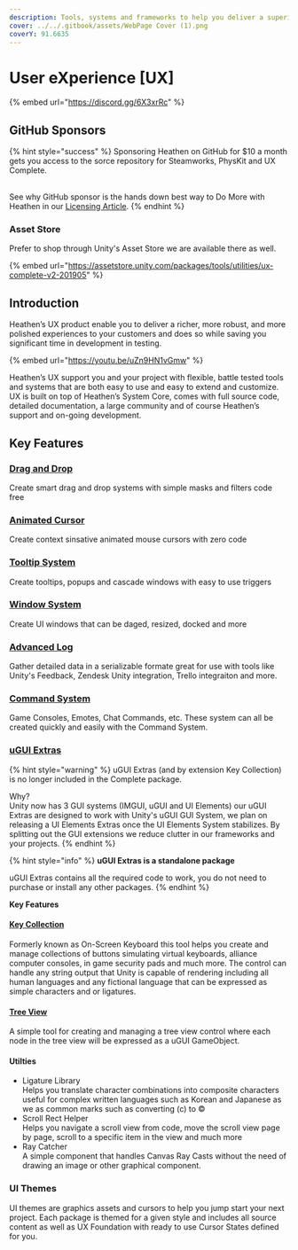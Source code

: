```yaml
---
description: Tools, systems and frameworks to help you deliver a superior User eXperience!
cover: ../../.gitbook/assets/WebPage Cover (1).png
coverY: 91.6635
---
```


# User eXperience \[UX]

{% embed url="https://discord.gg/6X3xrRc" %}

## GitHub Sponsors

{% hint style="success" %}
Sponsoring Heathen on GitHub for $10 a month gets you access to the sorce repository for Steamworks, PhysKit and UX Complete.

\
See why GitHub sponsor is the hands down best way to Do More with Heathen in our [Licensing Article](../licensing/).
{% endhint %}

### Asset Store

Prefer to shop through Unity's Asset Store we are available there as well.

{% embed url="https://assetstore.unity.com/packages/tools/utilities/ux-complete-v2-201905" %}

## Introduction

Heathen’s UX product enable you to deliver a richer, more robust, and more polished experiences to your customers and does so while saving you significant time in development in testing.&#x20;

{% embed url="https://youtu.be/uZn9HN1vGmw" %}

Heathen’s UX support you and your project with flexible, battle tested tools and systems that are both easy to use and easy to extend and customize. UX is built on top of Heathen’s System Core, comes with full source code, detailed documentation, a large community and of course Heathen’s support and on-going development.

## Key Features

### [Drag and Drop](learning/core-concepts/drag-and-drop-system.md)

Create smart drag and drop systems with simple masks and filters code free

### [Animated Cursor](learning/core-concepts/cursor-tools.md)

Create context sinsative animated mouse cursors with zero code

### [Tooltip System](learning/core-concepts/tooltips.md)

Create tooltips, popups and cascade windows with easy to use triggers

### [Window System](learning/core-concepts/window-tools.md)&#x20;

Create UI windows that can be daged, resized, docked and more

### [Advanced Log](learning/core-concepts/feedback-tools.md)

Gather detailed data in a serializable formate great for use with tools like Unity's Feedback, Zendesk Unity integration, Trello integraiton and more.

### [Command System](learning/core-concepts/command-system.md)

Game Consoles, Emotes, Chat Commands, etc. These system can all be created quickly and easily with the Command System.

### [uGUI Extras](learning/ugui-extras/)

{% hint style="warning" %}
uGUI Extras (and by extension Key Collection) is no longer included in the Complete package.&#x20;

Why?\
Unity now has 3 GUI systems (IMGUI, uGUI and UI Elements) our uGUI Extras are designed to work with Unity's uGUI GUI System, we plan on releasing a UI Elements Extras once the UI Elements System stabilizes. By splitting out the GUI extensions we reduce clutter in our frameworks and your projects.
{% endhint %}

{% hint style="info" %}
**uGUI Extras is a standalone package**

uGUI Extras contains all the required code to work, you do not need to purchase or install any other packages.
{% endhint %}

**Key Features**

#### [Key Collection](learning/ugui-extras/key-collection.md)

Formerly known as On-Screen Keyboard this tool helps you create and manage collections of buttons simulating virtual keyboards, alliance computer consoles, in game security pads and much more. The control can handle any string output that Unity is capable of rendering including all human languages and any fictional language that can be expressed as simple characters and or ligatures.

#### [Tree View](learning/ugui-extras/tree-view.md)

A simple tool for creating and managing a tree view control where each node in the tree view will be expressed as a uGUI GameObject.

#### Utilties

* Ligature Library\
  Helps you translate character combinations into composite characters useful for complex written languages such as Korean and Japanese as we as common marks such as converting (c) to ©
* Scroll Rect Helper\
  Helps you navigate a scroll view from code, move the scroll view page by page, scroll to a specific item in the view and much more
* Ray Catcher\
  A simple component that handles Canvas Ray Casts without the need of drawing an image or other graphical component.

### UI Themes&#x20;

UI themes are graphics assets and cursors to help you jump start your next project. Each package is themed for a given style and includes all source content as well as UX Foundation with ready to use Cursor States defined for you.

